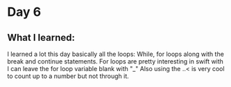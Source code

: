 # Day 6

## What I learned:
I learned a lot this day basically all the loops:
While, for loops along with the break and continue statements.
For loops are pretty interesting in swift with I can leave the for loop variable blank with "_"
Also using the ..< is very cool to count up to a number but not through it.